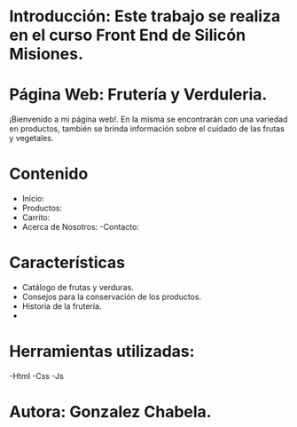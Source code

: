 # Introducción: Este trabajo se realiza en el curso Front End de Silicón Misiones.
# Página Web: Frutería y Verduleria.

¡Bienvenido a mi página web!. En la misma se encontrarán con una variedad en productos, también se brinda información sobre el cuidado de las frutas y vegetales.

# Contenido
- Inicio: 
- Productos: 
- Carrito: 
- Acerca de Nosotros: 
-Contacto: 

# Características
- Catálogo de frutas y verduras.
- Consejos para la conservación de los productos.
- Historia de la frutería.
- 
# Herramientas utilizadas: 
-Html
-Css
-Js
# Autora: Gonzalez Chabela.


